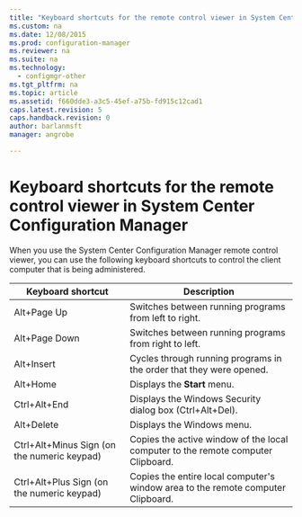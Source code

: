 ```yaml
---
title: "Keyboard shortcuts for the remote control viewer in System Center Configuration Manager"
ms.custom: na
ms.date: 12/08/2015
ms.prod: configuration-manager
ms.reviewer: na
ms.suite: na
ms.technology:
  - configmgr-other
ms.tgt_pltfrm: na
ms.topic: article
ms.assetid: f660dde3-a3c5-45ef-a75b-fd915c12cad1
caps.latest.revision: 5
caps.handback.revision: 0
author: barlanmsftmanager: angrobe

---
```

# Keyboard shortcuts for the remote control viewer in System Center Configuration Manager
When you use the System Center Configuration Manager remote control viewer, you can use the following keyboard shortcuts to control the client computer that is being administered.  

|Keyboard shortcut|Description|  
|-----------------------|-----------------|  
|Alt+Page Up|Switches between running programs from left to right.|  
|Alt+Page Down|Switches between running programs from right to left.|  
|Alt+Insert|Cycles through running programs in the order that they were opened.|  
|Alt+Home|Displays the **Start** menu.|  
|Ctrl+Alt+End|Displays the Windows Security dialog box (Ctrl+Alt+Del).|  
|Alt+Delete|Displays the Windows menu.|  
|Ctrl+Alt+Minus Sign (on the numeric keypad)|Copies the active window of the local computer to the remote computer Clipboard.|  
|Ctrl+Alt+Plus Sign (on the numeric keypad)|Copies the entire local computer's window area to the remote computer Clipboard.|  

